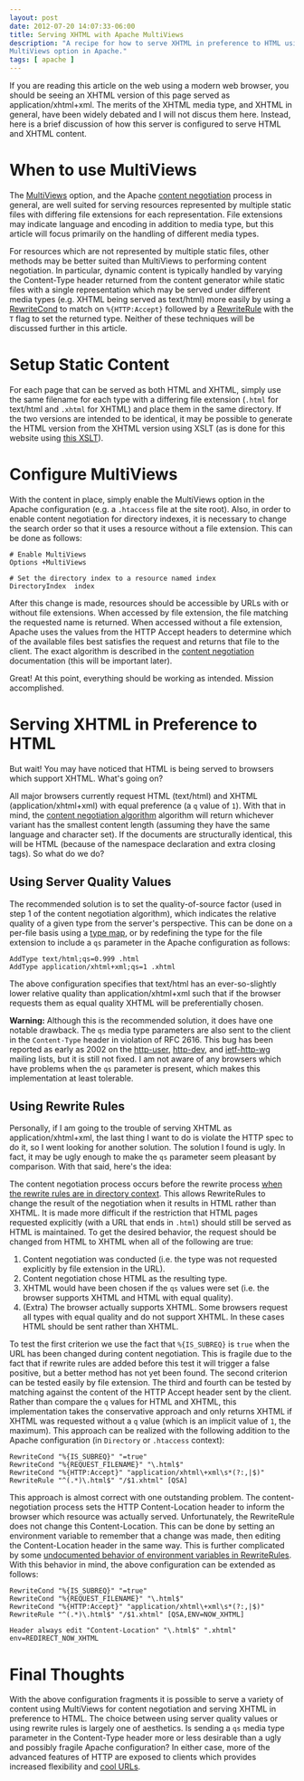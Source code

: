 ```yaml
---
layout: post
date: 2012-07-20 14:07:33-06:00
title: Serving XHTML with Apache MultiViews
description: "A recipe for how to serve XHTML in preference to HTML using the \
MultiViews option in Apache."
tags: [ apache ]
---
```

If you are reading this article on the web using a modern web browser, you
should be seeing an XHTML version of this page served as application/xhtml+xml.
The merits of the XHTML media type, and XHTML in general, have been widely
debated and I will not discus them here.  Instead, here is a brief discussion
of how this server is configured to serve HTML and XHTML content.

<!--more-->

# When to use MultiViews

The [MultiViews](http://httpd.apache.org/docs/current/mod/mod_negotiation.html#multiviews)
option, and the Apache
[content negotiation](http://httpd.apache.org/docs/current/content-negotiation.html)
process in general, are well suited for serving resources represented by
multiple static files with differing file extensions for each representation.
File extensions may indicate language and encoding in addition to media type,
but this article will focus primarily on the handling of different media types.

For resources which are not represented by multiple static files, other methods
may be better suited than MultiViews to performing content negotiation.  In
particular, dynamic content is typically handled by varying the Content-Type
header returned from the content generator while static files with a single
representation which may be served under different media types (e.g. XHTML
being served as text/html) more easily by using a
[RewriteCond](http://httpd.apache.org/docs/current/mod/mod_rewrite.html#rewritecond)
to match on `%{HTTP:Accept}` followed by a
[RewriteRule](http://httpd.apache.org/docs/current/mod/mod_rewrite.html#rewriterule)
with the `T` flag to set the returned type.  Neither of these techniques will
be discussed further in this article.

# Setup Static Content

For each page that can be served as both HTML and XHTML, simply use the same
filename for each type with a differing file extension (`.html` for text/html
and `.xhtml` for XHTML) and place them in the same directory.  If the two
versions are intended to be identical, it may be possible to generate the HTML
version from the XHTML version using XSLT (as is done for this website using
[this XSLT](https://github.com/kevinoid/kevinlocke.name/blob/master/_build/xhtmltohtml.xsl)).

# Configure MultiViews

With the content in place, simply enable the MultiViews option in the Apache
configuration (e.g. a `.htaccess` file at the site root).  Also, in order to
enable content negotiation for directory indexes, it is necessary to change
the search order so that it uses a resource without a file extension.  This can
be done as follows:

    # Enable MultiViews
    Options +MultiViews

    # Set the directory index to a resource named index
    DirectoryIndex	index

After this change is made, resources should be accessible by URLs with or
without file extensions.  When accessed by file extension, the file matching
the requested name is returned.  When accessed without a file extension, Apache
uses the values from the HTTP Accept headers to determine which of the
available files best satisfies the request and returns that file to the client.
The exact algorithm is described in the [content
negotiation](http://httpd.apache.org/docs/current/content-negotiation.html#algorithm)
documentation (this will be important later).

Great!  At this point, everything should be working as intended.  Mission
accomplished.

# Serving XHTML in Preference to HTML

But wait!  You may have noticed that HTML is being served to browsers which
support XHTML.  What's going on?

All major browsers currently request HTML (text/html) and XHTML
(application/xhtml+xml) with equal preference (a `q` value of `1`).  With that
in mind, the [content negotiation
algorithm](http://httpd.apache.org/docs/current/content-negotiation.html#algorithm)
algorithm will return whichever variant has the smallest content length
(assuming they have the same language and character set).  If the documents are
structurally identical, this will be HTML (because of the namespace declaration
and extra closing tags).  So what do we do?

## Using Server Quality Values

The recommended solution is to set the quality-of-source factor (used in step 1
of the content negotiation algorithm), which indicates the relative quality of
a given type from the server's perspective.  This can be done on a per-file
basis using a [type
map](http://httpd.apache.org/docs/current/mod/mod_negotiation.html#typemaps),
or by redefining the type for the file extension to include a `qs` parameter
in the Apache configuration as follows:

    AddType text/html;qs=0.999 .html
    AddType application/xhtml+xml;qs=1 .xhtml

The above configuration specifies that text/html has an ever-so-slightly lower
relative quality than application/xhtml+xml such that if the browser requests
them as equal quality XHTML will be preferentially chosen.

**Warning:** Although this is the recommended solution, it does have one
notable drawback.  The `qs` media type parameters are also sent to the client
in the `Content-Type` header in violation of RFC 2616.  This bug has been
reported as early as 2002 on
the [http-user](http://mail-archives.apache.org/mod_mbox/httpd-users/200202.mbox/%3CELEDJONBOPPAEGANDEEIKEEKCBAA.joshua@slive.ca%3E),
[http-dev](http://mail-archives.apache.org/mod_mbox/httpd-dev/200202.mbox/%3C0adf01c1b994$645169c0$94c0b0d0@v505%3E),
and [ietf-http-wg](http://lists.w3.org/Archives/Public/ietf-http-wg/2002AprJun/0032.html)
mailing lists, but it is still not fixed.  I am not aware of any browsers which
have problems when the `qs` parameter is present, which makes this
implementation at least tolerable.

## Using Rewrite Rules

Personally, if I am going to the trouble of serving XHTML as
application/xhtml+xml, the last thing I want to do is violate the HTTP spec to
do it, so I went looking for another solution.  The solution I found is ugly.
In fact, it may be ugly enough to make the `qs` parameter seem pleasant by
comparison.  With that said, here's the idea:

The content negotiation process occurs before the rewrite process [when the
rewrite rules are in directory
context](https://issues.apache.org/bugzilla/show_bug.cgi?id=29576).  This
allows RewriteRules to change the result of the negotiation when it results
in HTML rather than XHTML.  It is made more difficult if the restriction that
HTML pages requested explicitly (with a URL that ends in `.html`) should still
be served as HTML is maintained.  To get the desired behavior, the request
should be changed from HTML to XHTML when all of the following are true:

1. Content negotiation was conducted (i.e. the type was not requested
   explicitly by file extension in the URL).
2. Content negotiation chose HTML as the resulting type.
3. XHTML would have been chosen if the `qs` values were set (i.e. the browser
   supports XHTML and HTML with equal quality).
4. (Extra) The browser actually supports XHTML.  Some browsers request all
   types with equal quality and do not support XHTML.  In these cases HTML
   should be sent rather than XHTML.

To test the first criterion we use the fact that `%{IS_SUBREQ}` is `true` when
the URL has been changed during content negotiation.  This is fragile due to
the fact that if rewrite rules are added before this test it will trigger a
false positive, but a better method has not yet been found.  The second
criterion can be tested easily by file extension.  The third and fourth can
be tested by matching against the content of the HTTP Accept header sent by
the client.  Rather than compare the `q` values for HTML and XHTML, this
implementation takes the conservative approach and only returns XHTML if XHTML
was requested without a `q` value (which is an implicit value of `1`, the
maximum).  This approach can be realized with the following addition to the
Apache configuration (in `Directory` or `.htaccess` context):

    RewriteCond "%{IS_SUBREQ}" "=true"
    RewriteCond "%{REQUEST_FILENAME}" "\.html$"
    RewriteCond "%{HTTP:Accept}" "application/xhtml\+xml\s*(?:,|$)"
    RewriteRule "^(.*)\.html$" "/$1.xhtml" [QSA]

This approach is almost correct with one outstanding problem.  The
content-negotiation process sets the HTTP Content-Location header to inform
the browser which resource was actually served.  Unfortunately, the
RewriteRule does not change this Content-Location.  This can be done by
setting an environment variable to remember that a change was made, then
editing the Content-Location header in the same way.  This is further
complicated by some [undocumented behavior of environment variables in
RewriteRules](http://stackoverflow.com/questions/3050444/when-setting-environment-variables-in-apache-rewriterule-directives-what-causes).
With this behavior in mind, the above configuration can be extended as
follows:

    RewriteCond "%{IS_SUBREQ}" "=true"
    RewriteCond "%{REQUEST_FILENAME}" "\.html$"
    RewriteCond "%{HTTP:Accept}" "application/xhtml\+xml\s*(?:,|$)"
    RewriteRule "^(.*)\.html$" "/$1.xhtml" [QSA,ENV=NOW_XHTML]

    Header always edit "Content-Location" "\.html$" ".xhtml" env=REDIRECT_NOW_XHTML

# Final Thoughts

With the above configuration fragments it is possible to serve a variety of
content using MultiViews for content negotiation and serving XHTML in
preference to HTML.  The choice between using server quality values or using
rewrite rules is largely one of aesthetics.  Is sending a `qs` media type
parameter in the Content-Type header more or less desirable than a ugly and
possibly fragile Apache configuration?  In either case, more of the advanced
features of HTTP are exposed to clients which provides increased flexibility
and [cool URLs](http://www.w3.org/Provider/Style/URI.html).
